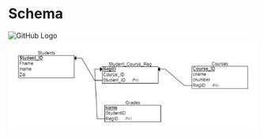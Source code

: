 # Schema


![GitHub Logo](/images/logo.png)
![Alt Text](https://github.com/Neeraja-cell/Schema/blob/main/image%20(1).png)

